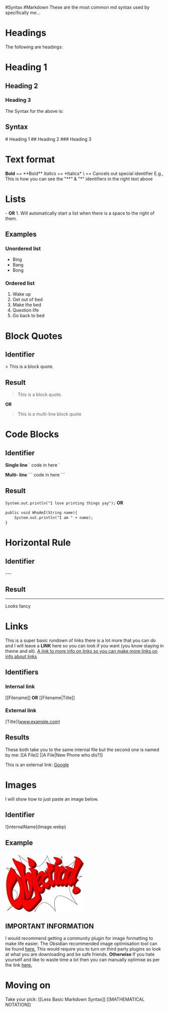 #Syntax #Markdown
These are the most common md syntax used by specifically me...
# Headings
The following are headings:
# Heading 1
## Heading 2
### Heading 3

The Syntax for the above is:
## Syntax
\# Heading 1 
\## Heading 2
\### Heading 3

# Text format
**Bold**  \== \*\*Bold** 
*Italics* \== \*Italics* 
\ == Cancels out special identifier
	 E.g., This is how you can see the "\*\*" & "\*" identifiers in the right text above 
	 
# Lists
\- 
**OR**
1.
Will automatically start a list when there is a space to the right of them.
## Examples
### Unordered list
- Bing
- Bang
- Bong
### Ordered list
1. Wake up
2. Get out of bed
3. Make the bed
4. Question life
5. Go back to bed

# Block Quotes
## Identifier
\> This is a block quote.
## Result
> This is a block quote.

**OR**

> This 
> is 
> a 
> multi-line 
> block 
> quote

# Code Blocks
## Identifier
**Single line** 
\` code in here \`

**Multi- line** 
\`\`\`
code 
in
here
\`\`\`
## Result
`System.out.println("I love printing things yay");`
**OR**
```
public void WhoAmI(String name){
	System.out.println("I am " + name);
}
```


# Horizontal Rule
## Identifier
\-\-\-
## Result
---
Looks fancy


# Links
This is a super basic rundown of links there is a lot more that you can do and I will leave a **LINK** here so you can look if you want (you know staying in theme and all).
[A link to more info on links so you can make more links on info about links](https://help.obsidian.md/links)
## Identifiers
### Internal link
\[\[Filename]]
**OR**
\[\[Filename|Title]]
### External link
\[Title](www.example.com)

## Results
These both take you to the same internal file but the second one is named by me:
[[A File]]
[[A File|New Phone who dis?]]

This is an external link:
[Google](https://www.youtube.com/watch?v=dQw4w9WgXcQ)

# Images
I will show how to just paste an image below.
## Identifier
\!\[internalName]\(Image.webp)

## Example
![OBJECTION](Objection!_HD.webp)

## IMPORTANT INFORMATION
I would recommend getting a community plugin for image formatting to make life easier.
The Obsidian recommended image optimisation tool can be found [here.](https://help.obsidian.md/publish/media#Images)
This would require you to turn on third party plugins so look at what you are downloading and be safe friends. 
**Otherwise** 
If you hate yourself and like to waste time a lot then you can manually optimise as per the link [here.](https://help.obsidian.md/embeds#Embed+an+image+in+a+note)

# Moving on
Take your pick:
[[Less Basic Markdown Syntax]]
[[MATHEMATICAL NOTATION]]
